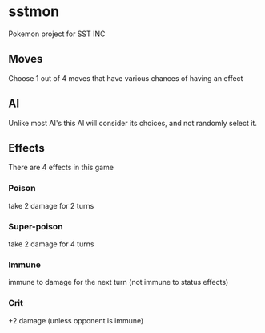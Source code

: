 # sstmon
Pokemon project for SST INC

## Moves
Choose 1 out of 4 moves that have various chances of having an effect

## AI
Unlike most AI's this AI will consider its choices, and not randomly select it.

## Effects
There are 4 effects in this game
### Poison
take 2 damage for 2 turns
### Super-poison
take 2 damage for 4 turns
### Immune
immune to damage for the next turn (not immune to status effects)
### Crit
+2 damage (unless opponent is immune)
